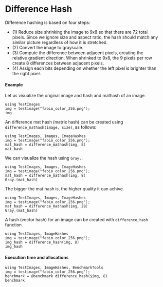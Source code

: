 # Difference Hash

Difference hashing is based on four steps:

- (1) Reduce size shrinking the image to 9x8 so that there are 72 total pixels. Since we ignore size and aspect ratio, the hash should match any similar picture regardless of how it is stretched.
- (2) Convert the image to grayscale.
- (3) Compute the difference between adjacent pixels, creating the relative gradient direction. When shrinked to 9x8, the 9 pixels per row create 8 differences between adjacent pixels. 
- (4) Assign each bits depending on whether the left pixel is brighter than the right pixel. 



#### Example

Let us visualize the original image and hash and mathash of an image.

```@example
using TestImages
img = testimage("fabio_color_256.png");
img
```

An difference mat hash (matrix hash) can be created using `difference_mathash(image, size)`, as follows:

```@example
using TestImages, Images, ImageHashes
img = testimage("fabio_color_256.png");
mat_hash = difference_mathash(img, 8)
mat_hash
```


We can visualize the hash using `Gray.`.

```@example
using TestImages, Images, ImageHashes
img = testimage("fabio_color_256.png");
mat_hash = difference_mathash(img, 8)
Gray.(mat_hash)
```

The bigger the mat hash is, the higher quality it can achive.

```@example
using TestImages, Images, ImageHashes
img = testimage("fabio_color_256.png");
mat_hash = difference_mathash(img, 28)
Gray.(mat_hash)
```

A hash (vector hash) for an image can be created with `difference_hash` function.

```@example
using TestImages, ImageHashes
img = testimage("fabio_color_256.png");
img_hash = difference_hash(img, 8)
img_hash
```

#### Execution time and allocations

```@example
using TestImages, ImageHashes, BenchmarkTools
img = testimage("fabio_color_256.png");
benchmark = @benchmark difference_hash($img, 8)
benchmark
```
